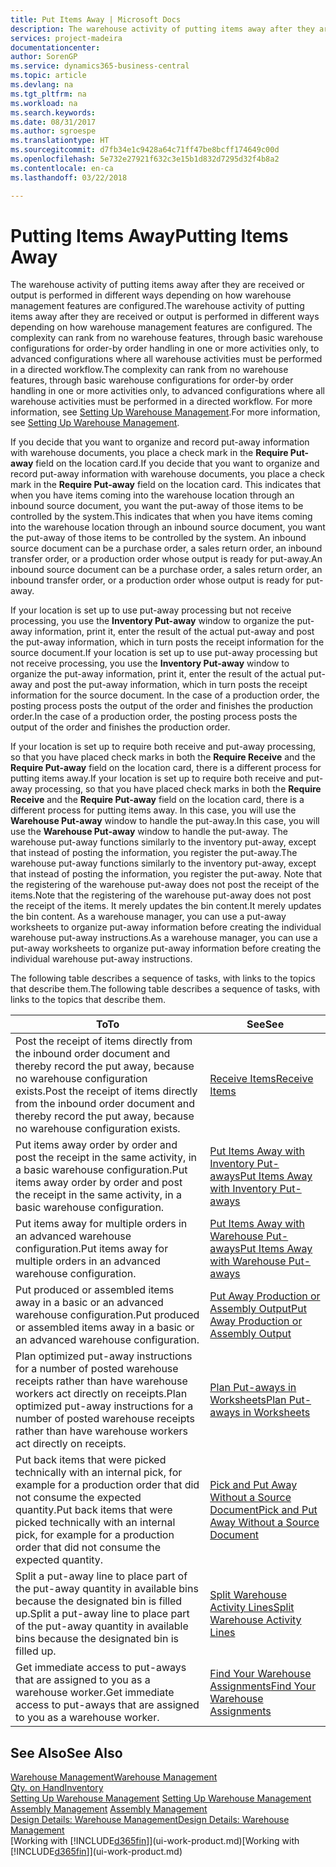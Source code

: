```yaml
---
title: Put Items Away | Microsoft Docs
description: The warehouse activity of putting items away after they are received or output is performed in different ways depending on how warehouse management features are configured.
services: project-madeira
documentationcenter: 
author: SorenGP
ms.service: dynamics365-business-central
ms.topic: article
ms.devlang: na
ms.tgt_pltfrm: na
ms.workload: na
ms.search.keywords: 
ms.date: 08/31/2017
ms.author: sgroespe
ms.translationtype: HT
ms.sourcegitcommit: d7fb34e1c9428a64c71ff47be8bcff174649c00d
ms.openlocfilehash: 5e732e27921f632c3e15b1d832d7295d32f4b8a2
ms.contentlocale: en-ca
ms.lasthandoff: 03/22/2018

---
```

# <a name="putting-items-away"></a><span data-ttu-id="b7992-103">Putting Items Away</span><span class="sxs-lookup"><span data-stu-id="b7992-103">Putting Items Away</span></span>
<span data-ttu-id="b7992-104">The warehouse activity of putting items away after they are received or output is performed in different ways depending on how warehouse management features are configured.</span><span class="sxs-lookup"><span data-stu-id="b7992-104">The warehouse activity of putting items away after they are received or output is performed in different ways depending on how warehouse management features are configured.</span></span> <span data-ttu-id="b7992-105">The complexity can rank from no warehouse features, through basic warehouse configurations for order-by order handling in one or more activities only, to advanced configurations where all warehouse activities must be performed in a directed workflow.</span><span class="sxs-lookup"><span data-stu-id="b7992-105">The complexity can rank from no warehouse features, through basic warehouse configurations for order-by order handling in one or more activities only, to advanced configurations where all warehouse activities must be performed in a directed workflow.</span></span> <span data-ttu-id="b7992-106">For more information, see [Setting Up Warehouse Management](warehouse-setup-warehouse.md).</span><span class="sxs-lookup"><span data-stu-id="b7992-106">For more information, see [Setting Up Warehouse Management](warehouse-setup-warehouse.md).</span></span>

<span data-ttu-id="b7992-107">If you decide that you want to organize and record put-away information with warehouse documents, you place a check mark in the **Require Put-away** field on the location card.</span><span class="sxs-lookup"><span data-stu-id="b7992-107">If you decide that you want to organize and record put-away information with warehouse documents, you place a check mark in the **Require Put-away** field on the location card.</span></span> <span data-ttu-id="b7992-108">This indicates that when you have items coming into the warehouse location through an inbound source document, you want the put-away of those items to be controlled by the system.</span><span class="sxs-lookup"><span data-stu-id="b7992-108">This indicates that when you have items coming into the warehouse location through an inbound source document, you want the put-away of those items to be controlled by the system.</span></span> <span data-ttu-id="b7992-109">An inbound source document can be a purchase order, a sales return order, an inbound transfer order, or a production order whose output is ready for put-away.</span><span class="sxs-lookup"><span data-stu-id="b7992-109">An inbound source document can be a purchase order, a sales return order, an inbound transfer order, or a production order whose output is ready for put-away.</span></span>  

<span data-ttu-id="b7992-110">If your location is set up to use put-away processing but not receive processing, you use the **Inventory Put-away** window to organize the put-away information, print it, enter the result of the actual put-away and post the put-away information, which in turn posts the receipt information for the source document.</span><span class="sxs-lookup"><span data-stu-id="b7992-110">If your location is set up to use put-away processing but not receive processing, you use the **Inventory Put-away** window to organize the put-away information, print it, enter the result of the actual put-away and post the put-away information, which in turn posts the receipt information for the source document.</span></span> <span data-ttu-id="b7992-111">In the case of a production order, the posting process posts the output of the order and finishes the production order.</span><span class="sxs-lookup"><span data-stu-id="b7992-111">In the case of a production order, the posting process posts the output of the order and finishes the production order.</span></span>

<span data-ttu-id="b7992-112">If your location is set up to require both receive and put-away processing, so that you have placed check marks in both the **Require Receive** and the **Require Put-away** field on the location card, there is a different process for putting items away.</span><span class="sxs-lookup"><span data-stu-id="b7992-112">If your location is set up to require both receive and put-away processing, so that you have placed check marks in both the **Require Receive** and the **Require Put-away** field on the location card, there is a different process for putting items away.</span></span> <span data-ttu-id="b7992-113">In this case, you will use the **Warehouse Put-away** window to handle the put-away.</span><span class="sxs-lookup"><span data-stu-id="b7992-113">In this case, you will use the **Warehouse Put-away** window to handle the put-away.</span></span> <span data-ttu-id="b7992-114">The warehouse put-away functions similarly to the inventory put-away, except that instead of posting the information, you register the put-away.</span><span class="sxs-lookup"><span data-stu-id="b7992-114">The warehouse put-away functions similarly to the inventory put-away, except that instead of posting the information, you register the put-away.</span></span> <span data-ttu-id="b7992-115">Note that the registering of the warehouse put-away does not post the receipt of the items.</span><span class="sxs-lookup"><span data-stu-id="b7992-115">Note that the registering of the warehouse put-away does not post the receipt of the items.</span></span> <span data-ttu-id="b7992-116">It merely updates the bin content.</span><span class="sxs-lookup"><span data-stu-id="b7992-116">It merely updates the bin content.</span></span> <span data-ttu-id="b7992-117">As a warehouse manager, you can use a put-away worksheets to organize put-away information before creating the individual warehouse put-away instructions.</span><span class="sxs-lookup"><span data-stu-id="b7992-117">As a warehouse manager, you can use a put-away worksheets to organize put-away information before creating the individual warehouse put-away instructions.</span></span>

<span data-ttu-id="b7992-118">The following table describes a sequence of tasks, with links to the topics that describe them.</span><span class="sxs-lookup"><span data-stu-id="b7992-118">The following table describes a sequence of tasks, with links to the topics that describe them.</span></span>   

|<span data-ttu-id="b7992-119">**To**</span><span class="sxs-lookup"><span data-stu-id="b7992-119">**To**</span></span>|<span data-ttu-id="b7992-120">**See**</span><span class="sxs-lookup"><span data-stu-id="b7992-120">**See**</span></span>|  
|------------|-------------|  
|<span data-ttu-id="b7992-121">Post the receipt of items directly from the inbound order document and thereby record the put away, because no warehouse configuration exists.</span><span class="sxs-lookup"><span data-stu-id="b7992-121">Post the receipt of items directly from the inbound order document and thereby record the put away, because no warehouse configuration exists.</span></span>|[<span data-ttu-id="b7992-122">Receive Items</span><span class="sxs-lookup"><span data-stu-id="b7992-122">Receive Items</span></span>](warehouse-how-receive-items.md)|  
|<span data-ttu-id="b7992-123">Put items away order by order and post the receipt in the same activity, in a basic warehouse configuration.</span><span class="sxs-lookup"><span data-stu-id="b7992-123">Put items away order by order and post the receipt in the same activity, in a basic warehouse configuration.</span></span>|[<span data-ttu-id="b7992-124">Put Items Away with Inventory Put-aways</span><span class="sxs-lookup"><span data-stu-id="b7992-124">Put Items Away with Inventory Put-aways</span></span>](warehouse-how-to-put-items-away-with-inventory-put-aways.md)|  
|<span data-ttu-id="b7992-125">Put items away for multiple orders in an advanced warehouse configuration.</span><span class="sxs-lookup"><span data-stu-id="b7992-125">Put items away for multiple orders in an advanced warehouse configuration.</span></span>|[<span data-ttu-id="b7992-126">Put Items Away with Warehouse Put-aways</span><span class="sxs-lookup"><span data-stu-id="b7992-126">Put Items Away with Warehouse Put-aways</span></span>](warehouse-how-to-put-items-away-with-warehouse-put-aways.md)|  
|<span data-ttu-id="b7992-127">Put produced or assembled items away in a basic or an advanced warehouse configuration.</span><span class="sxs-lookup"><span data-stu-id="b7992-127">Put produced or assembled items away in a basic or an advanced warehouse configuration.</span></span>|[<span data-ttu-id="b7992-128">Put Away Production or Assembly Output</span><span class="sxs-lookup"><span data-stu-id="b7992-128">Put Away Production or Assembly Output</span></span>](warehouse-how-to-put-away-production-output.md)|
|<span data-ttu-id="b7992-129">Plan optimized put-away instructions for a number of posted warehouse receipts rather than have warehouse workers act directly on receipts.</span><span class="sxs-lookup"><span data-stu-id="b7992-129">Plan optimized put-away instructions for a number of posted warehouse receipts rather than have warehouse workers act directly on receipts.</span></span>|[<span data-ttu-id="b7992-130">Plan Put-aways in Worksheets</span><span class="sxs-lookup"><span data-stu-id="b7992-130">Plan Put-aways in Worksheets</span></span>](warehouse-how-to-plan-put-aways-in-worksheets.md)|  
|<span data-ttu-id="b7992-131">Put back items that were picked technically with an internal pick, for example for a production order that did not consume the expected quantity.</span><span class="sxs-lookup"><span data-stu-id="b7992-131">Put back items that were picked technically with an internal pick, for example for a production order that did not consume the expected quantity.</span></span>|[<span data-ttu-id="b7992-132">Pick and Put Away Without a Source Document</span><span class="sxs-lookup"><span data-stu-id="b7992-132">Pick and Put Away Without a Source Document</span></span>](warehouse-how-to-create-put-aways-from-internal-put-aways.md)|
|<span data-ttu-id="b7992-133">Split a put-away line to place part of the put-away quantity in available bins because the designated bin is filled up.</span><span class="sxs-lookup"><span data-stu-id="b7992-133">Split a put-away line to place part of the put-away quantity in available bins because the designated bin is filled up.</span></span>|[<span data-ttu-id="b7992-134">Split Warehouse Activity Lines</span><span class="sxs-lookup"><span data-stu-id="b7992-134">Split Warehouse Activity Lines</span></span>](warehouse-how-to-split-warehouse-activity-lines.md)|
|<span data-ttu-id="b7992-135">Get immediate access to put-aways that are assigned to you as a warehouse worker.</span><span class="sxs-lookup"><span data-stu-id="b7992-135">Get immediate access to put-aways that are assigned to you as a warehouse worker.</span></span>|[<span data-ttu-id="b7992-136">Find Your Warehouse Assignments</span><span class="sxs-lookup"><span data-stu-id="b7992-136">Find Your Warehouse Assignments</span></span>](warehouse-how-to-find-your-warehouse-assignments.md)|    

## <a name="see-also"></a><span data-ttu-id="b7992-137">See Also</span><span class="sxs-lookup"><span data-stu-id="b7992-137">See Also</span></span>  
[<span data-ttu-id="b7992-138">Warehouse Management</span><span class="sxs-lookup"><span data-stu-id="b7992-138">Warehouse Management</span></span>](warehouse-manage-warehouse.md)  
[<span data-ttu-id="b7992-139">Qty. on Hand</span><span class="sxs-lookup"><span data-stu-id="b7992-139">Inventory</span></span>](inventory-manage-inventory.md)  
<span data-ttu-id="b7992-140">[Setting Up Warehouse Management](warehouse-setup-warehouse.md)   </span><span class="sxs-lookup"><span data-stu-id="b7992-140">[Setting Up Warehouse Management](warehouse-setup-warehouse.md)   </span></span>  
<span data-ttu-id="b7992-141">[Assembly Management](assembly-assemble-items.md)  </span><span class="sxs-lookup"><span data-stu-id="b7992-141">[Assembly Management](assembly-assemble-items.md)  </span></span>  
[<span data-ttu-id="b7992-142">Design Details: Warehouse Management</span><span class="sxs-lookup"><span data-stu-id="b7992-142">Design Details: Warehouse Management</span></span>](design-details-warehouse-management.md)  
<span data-ttu-id="b7992-143">[Working with [!INCLUDE[d365fin](includes/d365fin_md.md)]](ui-work-product.md)</span><span class="sxs-lookup"><span data-stu-id="b7992-143">[Working with [!INCLUDE[d365fin](includes/d365fin_md.md)]](ui-work-product.md)</span></span>  

